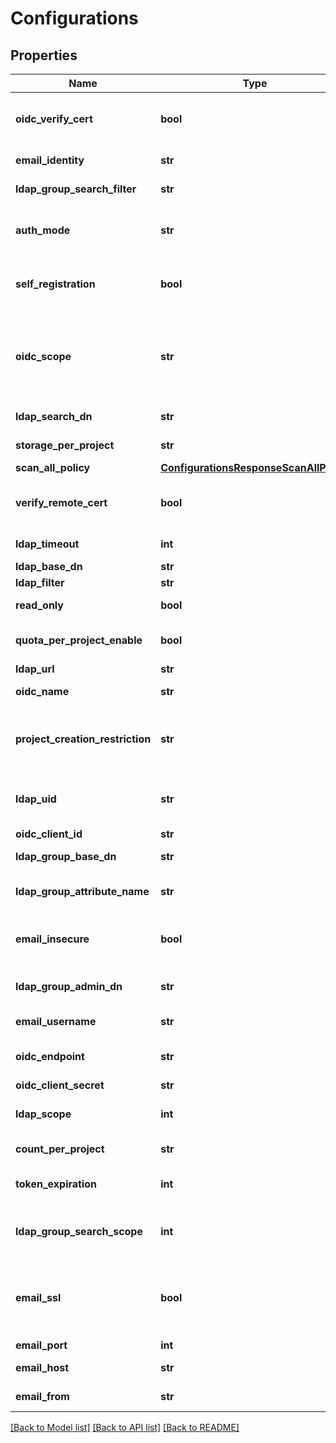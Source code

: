# Configurations


## Properties
Name | Type | Description | Notes
------------ | ------------- | ------------- | -------------
**oidc_verify_cert** | **bool** | Whether verify your OIDC server certificate, disable it if your OIDC server is hosted via self-hosted certificate. | [optional] 
**email_identity** | **str** | By default it&#39;s empty so the email_username is picked. | [optional] 
**ldap_group_search_filter** | **str** | The filter to search the ldap group. | [optional] 
**auth_mode** | **str** | The auth mode of current system, such as \&quot;db_auth\&quot;, \&quot;ldap_auth\&quot; | [optional] 
**self_registration** | **bool** | Whether the Harbor instance supports self-registration.  If it&#39;s set to false, admin need to add user to the instance. | [optional] 
**oidc_scope** | **str** | The scope sent to OIDC server during authentication, should be separated by comma. It has to contain “openid”, and “offline_access”. If you are using google, please remove “offline_access” from this field. | [optional] 
**ldap_search_dn** | **str** | The DN of the user to do the search. | [optional] 
**storage_per_project** | **str** | The default storage quota for the new created projects. | [optional] 
**scan_all_policy** | [**ConfigurationsResponseScanAllPolicy**](ConfigurationsResponseScanAllPolicy.md) |  | [optional] 
**verify_remote_cert** | **bool** | Whether or not the certificate will be verified when Harbor tries to access a remote Harbor instance for replication. | [optional] 
**ldap_timeout** | **int** | timeout in seconds for connection to LDAP server. | [optional] 
**ldap_base_dn** | **str** | The Base DN for LDAP binding. | [optional] 
**ldap_filter** | **str** | The filter for LDAP binding. | [optional] 
**read_only** | **bool** | &#39;docker push&#39; is prohibited by Harbor if you set it to true.    | [optional] 
**quota_per_project_enable** | **bool** | This attribute indicates whether quota per project enabled in harbor | [optional] 
**ldap_url** | **str** | The URL of LDAP server. | [optional] 
**oidc_name** | **str** | The name of the OIDC provider. | [optional] 
**project_creation_restriction** | **str** | This attribute restricts what users have the permission to create project.  It can be \&quot;everyone\&quot; or \&quot;adminonly\&quot;. | [optional] 
**ldap_uid** | **str** | The attribute which is used as identity for the LDAP binding, such as \&quot;CN\&quot; or \&quot;SAMAccountname\&quot; | [optional] 
**oidc_client_id** | **str** | The client id of the OIDC. | [optional] 
**ldap_group_base_dn** | **str** | The base DN to search LDAP group. | [optional] 
**ldap_group_attribute_name** | **str** | The attribute which is used as identity of the LDAP group, default is cn. | [optional] 
**email_insecure** | **bool** | Whether or not the certificate will be verified when Harbor tries to access the email server. | [optional] 
**ldap_group_admin_dn** | **str** | Specify the ldap group which have the same privilege with Harbor admin. | [optional] 
**email_username** | **str** | The username for authenticate against SMTP server. | [optional] 
**oidc_endpoint** | **str** | The URL of an OIDC-complaint server, must start with &#39;https://&#39;. | [optional] 
**oidc_client_secret** | **str** | The client secret of the OIDC. | [optional] 
**ldap_scope** | **int** | 0-LDAP_SCOPE_BASE, 1-LDAP_SCOPE_ONELEVEL, 2-LDAP_SCOPE_SUBTREE | [optional] 
**count_per_project** | **str** | The default count quota for the new created projects. | [optional] 
**token_expiration** | **int** | The expiration time of the token for internal Registry, in minutes. | [optional] 
**ldap_group_search_scope** | **int** | The scope to search ldap. &#39;0-LDAP_SCOPE_BASE, 1-LDAP_SCOPE_ONELEVEL, 2-LDAP_SCOPE_SUBTREE&#39; | [optional] 
**email_ssl** | **bool** | When it&#39;s set to true the system will access Email server via TLS by default.  If it&#39;s set to false, it still will handle \&quot;STARTTLS\&quot; from server side. | [optional] 
**email_port** | **int** | The port of SMTP server. | [optional] 
**email_host** | **str** | The hostname of SMTP server that sends Email notification. | [optional] 
**email_from** | **str** | The sender name for Email notification. | [optional] 

[[Back to Model list]](../README.md#documentation-for-models) [[Back to API list]](../README.md#documentation-for-api-endpoints) [[Back to README]](../README.md)


